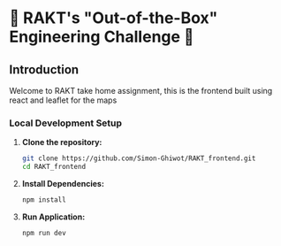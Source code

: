# 🚀 RAKT's "Out-of-the-Box" Engineering Challenge 🌟

## Introduction

Welcome to RAKT take home assignment, this is the frontend built using react and leaflet for the maps

### Local Development Setup

1. **Clone the repository:**

   ```bash
   git clone https://github.com/Simon-Ghiwot/RAKT_frontend.git
   cd RAKT_frontend
   ```

2. **Install Dependencies:**

   ```bash
   npm install
   ```

3. **Run Application:**

   ```bash
   npm run dev
   ```
